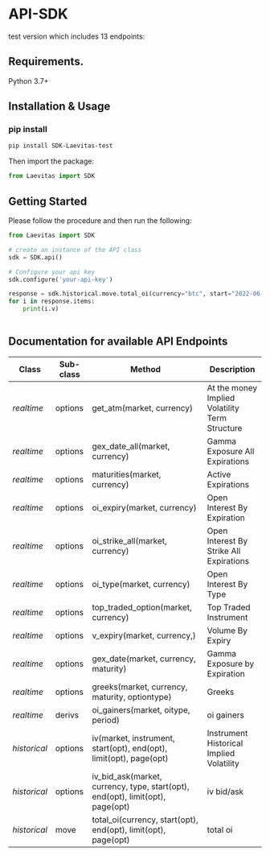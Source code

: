 # API-SDK
test version which includes 13 endpoints:

## Requirements.

Python 3.7+

## Installation & Usage
### pip install



```sh
pip install SDK-Laevitas-test
```
Then import the package:
```python
from Laevitas import SDK 
```



## Getting Started

Please follow the procedure and then run the following:

```python
from Laevitas import SDK

# create an instance of the API class
sdk = SDK.api()

# Configure your api key
sdk.configure('your-api-key')

response = sdk.historical.move.total_oi(currency="btc", start="2022-06-07", end="2022-06-14", limit="10", page="2")
for i in response.items:
    print(i.v)
                                     


```

## Documentation for available API Endpoints

|Class | Sub-class | Method                                                                         | Description                                    |
|------------ |-----------|--------------------------------------------------------------------------------|------------------------------------------------|
|*realtime* | options   | get_atm(market, currency)                                                      | At the money Implied Volatility Term Structure |
|*realtime* | options   | gex_date_all(market, currency)                                                 | Gamma Exposure All Expirations                 |
|*realtime* | options   | maturities(market, currency)                                                   | Active Expirations                             |
|*realtime* | options   | oi_expiry(market, currency)                                                    | Open Interest By Expiration                    |
|*realtime* | options   | oi_strike_all(market, currency)                                                | Open Interest By Strike All Expirations        |
|*realtime* | options   | oi_type(market, currency)                                                      | Open Interest By Type                          |
|*realtime* | options   | top_traded_option(market, currency)                                            | Top Traded Instrument                          |
|*realtime* | options   | v_expiry(market, currency,)                                                    | Volume By Expiry                               |
|*realtime* | options   | gex_date(market, currency, maturity)                                           | Gamma Exposure by Expiration                   |
|*realtime* | options   | greeks(market, currency, maturity, optiontype)                                 | Greeks                                         |
|*realtime* | derivs    | oi_gainers(market, oitype, period)                                             | oi gainers                                     |
|*historical* | options   | iv(market, instrument, start(opt), end(opt), limit(opt), page(opt)             | Instrument Historical Implied Volatility       |
|*historical* | options   | iv_bid_ask(market, currency, type, start(opt), end(opt), limit(opt), page(opt) | iv bid/ask                                     |
|*historical* | move      | total_oi(currency, start(opt), end(opt), limit(opt), page(opt)                 | total oi                                       |








